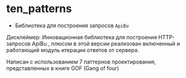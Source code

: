 # ten_patterns


- Библиотека для построения запросов `ApiBu` 

Дисклеймер:
Инновационная библиотека для построения HTTP-запросов ApiBu , плюсом в этой версии реализован включенный и работающий модуль итерации ответов от сервера.

Написан с использованием 7 паттернов проектирования, представленных в книге GOF (Gang of four)